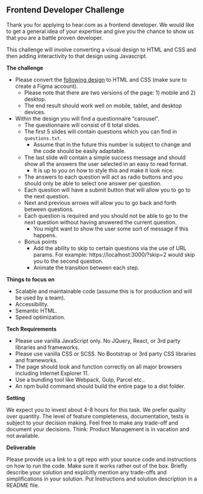 ## Frontend Developer Challenge

Thank you for applying to hear.com as a frontend developer. We would like to get a general idea of your expertise and give you the chance to show us that you are a battle proven developer.

This challenge will involve converting a visual design to HTML and CSS and then adding interactivity to that design using Javascript.

**The challenge**

 * Please convert the [following design](https://www.figma.com/file/ILyzTrUCkLZGv9xBvneTjS/Front-End-Assesment?node-id=2%3A32) to HTML and CSS (make sure to create a Figma account).
	- Please note that there are two versions of the page: 1) mobile and 2) desktop.
	- The end result should work well on mobile, tablet, and desktop devices.
 * Within the design you will find a questionnaire “carousel”.
	- The questionnaire will consist of 6 total slides.
	- The first 5 slides will contain questions which you can find in `questions.txt`.
		- Assume that in the future this number is subject to change and the code should be easily adaptable.
	- The last slide will contain a simple success message and should show all the answers the user selected in an easy to read format.
		- It is up to you on how to style this and make it look nice.
	- The answers to each question will act as radio buttons and you should only be able to select one answer per question.
	- Each question will have a submit button that will allow you to go to the next question.
	- Next and previous arrows will allow you to go back and forth between questions.
	- Each question is required and you should not be able to go to the next question without having answered the current question.
		- You might want to show the user some sort of message if this happens.
	- Bonus points
		- Add the ability to skip to certain questions via the use of URL params. For example: https://localhost:3000/?skip=2 would skip you to the second question.
		- Animate the transition between each step.

**Things to focus on**

 * Scalable and maintainable code (assume this is for production and will be used by a team).
 * Accessibility.
 * Semantic HTML.
 * Speed optimization.

**Tech Requirements**

- Please use vanilla JavaScript only. No JQuery, React, or 3rd party libraries and frameworks.
- Please use vanilla CSS or SCSS. No Bootstrap or 3rd party CSS libraries and frameworks.
- The page should look and function correctly on all major browsers including Internet Explorer 11.
- Use a bundling tool like Webpack, Gulp, Parcel etc..
- An npm build command should build the entire page to a dist folder.

**Setting**

We expect you to ​invest about 4-8 hours f​or this task. We prefer quality over quantity.​ The level of feature completeness, documentation, tests is subject to your decision making. Feel free to make any trade-off and document your decisions. Think: Product Management is in vacation and not available.

**Deliverable**

Please provide us a link to a git repo with your source code and instructions on how to run the code. Make sure it works rather out of the box. Briefly describe your solution and explicitly mention any trade-offs and simplifications in your solution. Put Instructions and solution description in a README file.